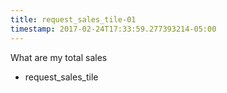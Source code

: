 ```yaml
---
title: request_sales_tile-01
timestamp: 2017-02-24T17:33:59.277393214-05:00
---
```


What are my total sales
* request_sales_tile
